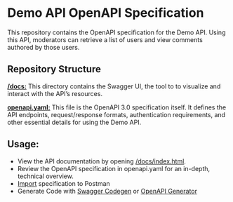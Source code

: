 # Demo API OpenAPI Specification

This repository contains the OpenAPI specification for the Demo API.
Using this API, moderators can retrieve a list of users and view comments authored by those users.

## Repository Structure

[**/docs:**](/docs) This directory contains the Swagger UI, the tool to to visualize and interact with the API’s resources.

[**openapi.yaml:**](openapi.yaml) This file is the OpenAPI 3.0 specification itself. 
It defines the API endpoints, request/response formats, authentication requirements, and other essential details for using the Demo API.

## Usage:

* View the API documentation by opening [/docs/index.html](https://123automate.it/demo-forum-api/docs/index.html).
* Review the OpenAPI specification in openapi.yaml for an in-depth, technical overview.
* [Import](https://learning.postman.com/docs/integrations/available-integrations/working-with-openAPI/) specification to Postman 
* Generate Code with [Swagger Codegen](https://github.com/swagger-api/swagger-codegen) or [OpenAPI Generator](https://openapi-generator.tech/docs/installation/)


